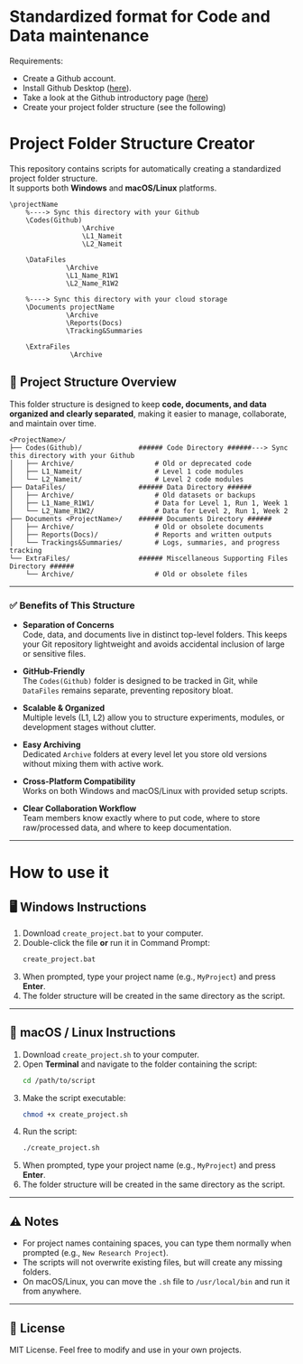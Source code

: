 # Standardized format for Code and Data maintenance
Requirements:
- Create a Github account.
- Install Github Desktop ([here](https://desktop.github.com/download/)).
- Take a look at the Github introductory page ([here](https://docs.github.com/en/get-started/start-your-journey/hello-world))
- Create your project folder structure (see the following)

# Project Folder Structure Creator

This repository contains scripts for automatically creating a standardized project folder structure.  
It supports both **Windows** and **macOS/Linux** platforms. 

	\projectName
		%----> Sync this directory with your Github
		\Codes(Github)
					  \Archive
					  \L1_Nameit
					  \L2_Nameit
					  
		\DataFiles
				  \Archive
				  \L1_Name_R1W1
				  \L2_Name_R1W2	
				  
		%----> Sync this directory with your cloud storage
		\Documents projectName				
				  \Archive
				  \Reports(Docs)
				  \Tracking&Summaries
				  
		\ExtraFiles
				   \Archive

## 📂 Project Structure Overview

This folder structure is designed to keep **code, documents, and data organized and clearly separated**, making it easier to manage, collaborate, and maintain over time.

```
<ProjectName>/
├── Codes(Github)/				###### Code Directory ######---> Sync this directory with your Github
│   ├── Archive/               		# Old or deprecated code
│   ├── L1_Nameit/              	# Level 1 code modules
│   └── L2_Nameit/              	# Level 2 code modules
├── DataFiles/					###### Data Directory ######
│   ├── Archive/                	# Old datasets or backups
│   ├── L1_Name_R1W1/           	# Data for Level 1, Run 1, Week 1
│   └── L2_Name_R1W2/           	# Data for Level 2, Run 1, Week 2
├── Documents <ProjectName>/	###### Documents Directory ######
│   ├── Archive/                	# Old or obsolete documents
│   ├── Reports(Docs)/          	# Reports and written outputs
│   └── Trackings&Summaries/    	# Logs, summaries, and progress tracking
└── ExtraFiles/					###### Miscellaneous Supporting Files Directory ######
    └── Archive/                	# Old or obsolete files
```

---

### ✅ Benefits of This Structure

- **Separation of Concerns**  
  Code, data, and documents live in distinct top-level folders. This keeps your Git repository lightweight and avoids accidental inclusion of large or sensitive files.

- **GitHub-Friendly**  
  The `Codes(Github)` folder is designed to be tracked in Git, while `DataFiles` remains separate, preventing repository bloat.

- **Scalable & Organized**  
  Multiple levels (L1, L2) allow you to structure experiments, modules, or development stages without clutter.

- **Easy Archiving**  
  Dedicated `Archive` folders at every level let you store old versions without mixing them with active work.

- **Cross-Platform Compatibility**  
  Works on both Windows and macOS/Linux with provided setup scripts.

- **Clear Collaboration Workflow**  
  Team members know exactly where to put code, where to store raw/processed data, and where to keep documentation.
---

# How to use it

## 🖥 Windows Instructions

1. Download `create_project.bat` to your computer.
2. Double-click the file **or** run it in Command Prompt:
   ```cmd
   create_project.bat
   ```
3. When prompted, type your project name (e.g., `MyProject`) and press **Enter**.
4. The folder structure will be created in the same directory as the script.

---

## 🍏 macOS / Linux Instructions

1. Download `create_project.sh` to your computer.
2. Open **Terminal** and navigate to the folder containing the script:
   ```bash
   cd /path/to/script
   ```
3. Make the script executable:
   ```bash
   chmod +x create_project.sh
   ```
4. Run the script:
   ```bash
   ./create_project.sh
   ```
5. When prompted, type your project name (e.g., `MyProject`) and press **Enter**.
6. The folder structure will be created in the same directory as the script.

---

## ⚠️ Notes
- For project names containing spaces, you can type them normally when prompted (e.g., `New Research Project`).
- The scripts will not overwrite existing files, but will create any missing folders.
- On macOS/Linux, you can move the `.sh` file to `/usr/local/bin` and run it from anywhere.

---

## 📜 License
MIT License. Feel free to modify and use in your own projects.



